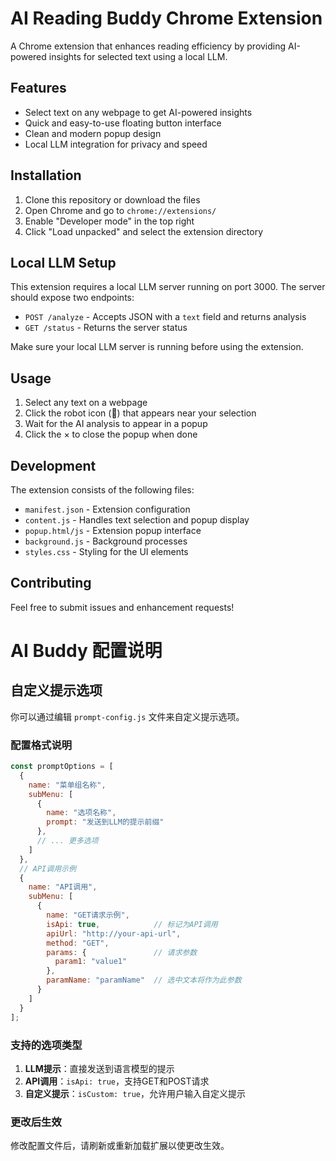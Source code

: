 # AI Reading Buddy Chrome Extension

A Chrome extension that enhances reading efficiency by providing AI-powered insights for selected text using a local LLM.

## Features

- Select text on any webpage to get AI-powered insights
- Quick and easy-to-use floating button interface
- Clean and modern popup design
- Local LLM integration for privacy and speed

## Installation

1. Clone this repository or download the files
2. Open Chrome and go to `chrome://extensions/`
3. Enable "Developer mode" in the top right
4. Click "Load unpacked" and select the extension directory

## Local LLM Setup

This extension requires a local LLM server running on port 3000. The server should expose two endpoints:

- `POST /analyze` - Accepts JSON with a `text` field and returns analysis
- `GET /status` - Returns the server status

Make sure your local LLM server is running before using the extension.

## Usage

1. Select any text on a webpage
2. Click the robot icon (🤖) that appears near your selection
3. Wait for the AI analysis to appear in a popup
4. Click the × to close the popup when done

## Development

The extension consists of the following files:

- `manifest.json` - Extension configuration
- `content.js` - Handles text selection and popup display
- `popup.html/js` - Extension popup interface
- `background.js` - Background processes
- `styles.css` - Styling for the UI elements

## Contributing

Feel free to submit issues and enhancement requests!

# AI Buddy 配置说明

## 自定义提示选项

你可以通过编辑 `prompt-config.js` 文件来自定义提示选项。

### 配置格式说明

```javascript
const promptOptions = [
  {
    name: "菜单组名称",
    subMenu: [
      { 
        name: "选项名称", 
        prompt: "发送到LLM的提示前缀"
      },
      // ... 更多选项
    ]
  },
  // API调用示例
  {
    name: "API调用",
    subMenu: [
      {
        name: "GET请求示例",
        isApi: true,            // 标记为API调用
        apiUrl: "http://your-api-url",
        method: "GET",
        params: {               // 请求参数
          param1: "value1"  
        },
        paramName: "paramName"  // 选中文本将作为此参数
      }
    ]
  }
];
```

### 支持的选项类型

1. **LLM提示**：直接发送到语言模型的提示
2. **API调用**：`isApi: true`，支持GET和POST请求
3. **自定义提示**：`isCustom: true`，允许用户输入自定义提示

### 更改后生效

修改配置文件后，请刷新或重新加载扩展以使更改生效。 